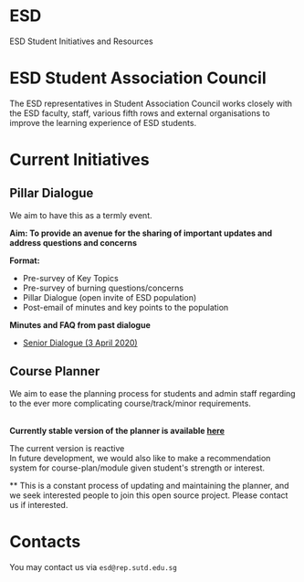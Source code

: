 # ESD
ESD Student Initiatives and Resources 

# ESD Student Association Council
The ESD representatives in Student Association Council works closely with the ESD faculty, staff, various fifth rows and external organisations to improve the learning experience of ESD students.<br>

# Current Initiatives

## Pillar Dialogue 

We aim to have this as a termly event.

**Aim: To provide an avenue for the sharing of important updates and address questions and concerns**

**Format:**

* Pre-survey of Key Topics
* Pre-survey of burning questions/concerns
* Pillar Dialogue (open invite of ESD population)
* Post-email of minutes and key points to the population

**Minutes and FAQ from past dialogue**
* [Senior Dialogue (3 April 2020)](https://esd.opensutd.org/minutes/Dialogue_S_April_2020.html)

## Course Planner

We aim to ease the planning process for students and admin staff regarding to the ever more complicating course/track/minor requirements.
<br><br>

**Currently stable version of the planner is available [here](https://course-planner.opensutd.org/)**

The current version is reactive<br>
In future development, we would also like to make a recommendation system for course-plan/module given student's strength or interest.

** This is a constant process of updating and maintaining the planner, and we seek interested people to join this open source project. Please contact us if interested.

# Contacts

You may contact us via ```esd@rep.sutd.edu.sg```


